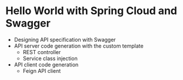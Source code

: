 # Hello World with Spring Cloud and Swagger

- Designing API specification with Swagger
- API server code generation with the custom template
  - REST controller
  - Service class injection
- API client code generation
  - Feign API client

